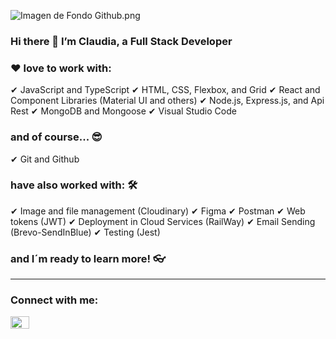 ![Imagen de Fondo Github.png](https://github.com/mcvasquezas/mcvasquezas/blob/b4f437f46a7fb1d4188afdb9c8a6fa58d8d2a96b/Imagen%20de%20Perfil%20Github.png)
### Hi there 👋 I’m Claudia, a Full Stack Developer

### ❤ love to work with:
✔ JavaScript and TypeScript
✔ HTML, CSS, Flexbox, and Grid
✔ React and Component Libraries (Material UI and others)
✔ Node.js, Express.js, and Api Rest
✔ MongoDB and Mongoose
✔ Visual Studio Code

### and of course... 😎
✔ Git and Github

### have also worked with: 🛠
✔ Image and file management (Cloudinary)
✔ Figma
✔ Postman
✔ Web tokens (JWT)
✔ Deployment in Cloud Services (RailWay)
✔ Email Sending (Brevo-SendInBlue)
✔ Testing (Jest)

### and I´m ready to learn more! 👓
___________________________
<h3 align="left">Connect with me:</h3>
<a href="https://linkedin.com/in/www.linkedin.com/in/claudiavas" target="blank"><img align="center" src="https://raw.githubusercontent.com/rahuldkjain/github-profile-readme-generator/master/src/images/icons/Social/linked-in-alt.svg" alt="www.linkedin.com/in/claudiavas" height="20" width="30" /></a>
